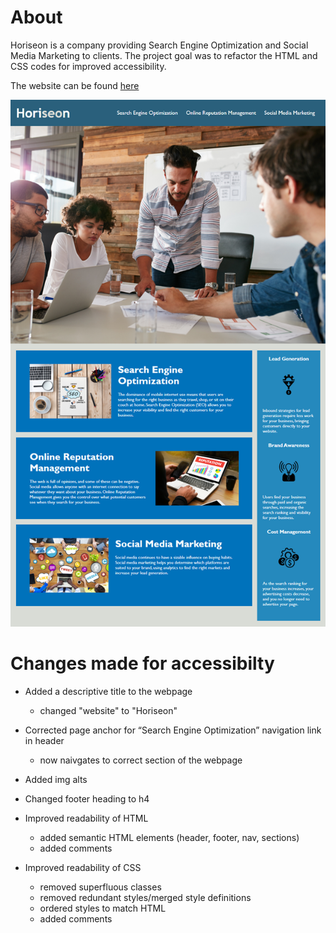 # About
Horiseon is a company providing Search Engine Optimization and Social Media Marketing to clients.
The project goal was to refactor the HTML and CSS codes for improved accessibility.


The website can be found [here](https://amelia-was.github.io/horiseon/)

![Horiseon Website](./assets/images/horiseon-screenshot.png)



# Changes made for accessibilty
- Added a descriptive title to the webpage
    + changed "website" to "Horiseon"

- Corrected page anchor for “Search Engine Optimization” navigation link in header
	+ now naivgates to correct section of the webpage

- Added img alts

- Changed footer heading to h4

- Improved readability of HTML
    + added semantic HTML elements (header, footer, nav, sections)
    + added comments

- Improved readability of CSS
    + removed superfluous classes
    + removed redundant styles/merged style definitions
    + ordered styles to match HTML
    + added comments